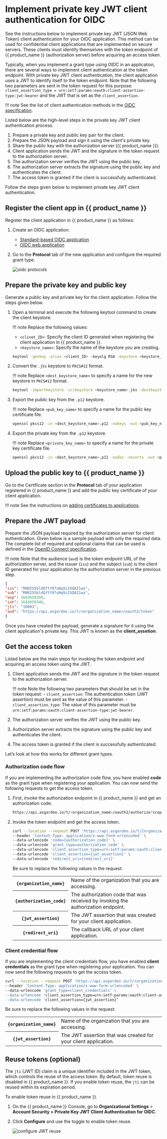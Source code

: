 # Implement private key JWT client authentication for OIDC

See the instructions below to implement private key JWT (JSON Web Token) client authentication for your OIDC application. This method can be used for confidential client applications that are implemented on secure servers. These clients must identify themselves with the token endpoint of {{ product_name }} (authorization server) before acquiring an access token.

Typically, when you implement a grant type using OIDC in an application, there are several ways to implement client authentication at the token endpoint. With private key JWT client authentication, the client application uses a JWT to identify itself to the token endpoint. Note that the following two parameters are sent in the token request for this purpose: `client_assertion_type = urn:ietf:params:oauth:client-assertion-type:jwt-bearer`
and the JWT that is set as the `client_assertion`.

!!! note
    See the list of client authentication methods in the [OIDC specification](https://openid.net/specs/openid-connect-core-1_0.html#ClientAuthentication).

Listed below are the high-level steps in the private key JWT client authentication process.

1. Prepare a private key and public key pair for the client.
2. Prepare the JSON payload and sign it using the client's private key.
3. Share the public key with the authorization server ({{ product_name }}).
4. Client application sends the JWT and the signature in the token request to the authorization server.
5. The authorization server verifies the JWT using the public key.
6. The authorization server extracts the signature using the public key and authenticates the client.
7. The access token is granted if the client is successfully authenticated.

Follow the steps given below to implement private key JWT client authentication.

## Register the client app in {{ product_name }}

Register the client application in {{ product_name }} as follows:

1. Create an OIDC application:

   - [Standard-based OIDC application]({{base_path}}/guides/applications/register-standard-based-app/)
   - [OIDC web application]({{base_path}}/guides/applications/register-oidc-web-app/)

2. Go to the **Protocol** tab of the new application and configure the required grant type.

   ![oidc protocols]({{base_path}}/assets/img/guides/applications/oidc/oidc_protocols.png)

## Prepare the private key and public key

Generate a public key and private key for the client application. Follow the steps given below.

1. Open a terminal and execute the following keytool command to create the client keystore.

   !!! note
    Replace the following values:
    - `<clinet_ID>`: Specify the client ID generated when registering the client application in {{ product_name }}.
    - `<keystore_name>`: Specify the name of the keystore you are creating.

   ``` bash
   keytool -genkey -alias <client_ID> -keyalg RSA -keystore <keystore_name>.jks
   ```

2. Convert the `.jks` keystore to `PKCS#12` format.

   !!! note
    Replace `<dest_keystore_name>` to specify a name for the new keystore in `PKCS#12` format.

   ``` bash
   keytool -importkeystore -srckeystore <keystore_name>.jks -destkeystore <dest_keystore_name>.p12 -deststoretype PKCS12
   ```

3. Export the public key from the `.p12` keystore.

   !!! note
    Replace `<pub_key_name>` to specify a name for the public key certificate file.

   ``` bash
   openssl pkcs12 -in <dest_keystore_name>.p12 -nokeys -out <pub_key_name>.pem
   ```

4. Export the private key from the `.p12` keystore.

   !!! note
    Replace `<private_key_name>` to specify a name for the private key certificate file.

   ``` bash
   openssl pkcs12 -in <dest_keystore_name>.p12 -nodes -nocerts -out <private_key_name>.pem
   ```

## Upload the public key to {{ product_name }}

Go to the Certificate section in the **Protocol** tab of your application registered in {{ product_name }} and add the public key certificate of your client application.

!!! note
    See the instructions on [adding certificates to applications]({{base_path}}/references/app-settings/oidc-settings-for-app/#certificate).

## Prepare the JWT payload

Prepare the JSON payload required by the authorization server for client authentication. Given below is a sample payload with only the required data. The complete list of required and optional claims that can be used is defined in the [OpenID Connect specification](https://openid.net/specs/openid-connect-core-1_0.html#ClientAuthentication).

!!! note
    Note that the audience (`aud`) is the token endpoint URL of the authorization server, and the issuer (`iss`) and the subject (`sub`) is the client ID generated for your application by the authorization server in the previous step.

``` json
{
"iss": "RN0I55bldQftY97uNq9iIXQA21wa",
"sub": "RN0I55bldQftY97uNq9iIXQA21wa",
"exp": 1643650350,
"iat": 1643650346,
"jti": "10003",
"aud": "https://api.asgardeo.io/t/<organization_name>/oauth2/token"
}
```

Once you have created the payload, generate a signature for it using the client application's private key. This JWT is known as the **client_assetion**.

## Get the access token

Listed below are the main steps for invoking the token endpoint and acquiring an access token using the JWT.

1. Client application sends the JWT and the signature in the token request to the authorization server.

    !!! note
        Note the following two parameters that should be set in the token request:
        - `client_assertion`: The authentication token (JWT assertion) must be sent as the value of this parameter.
        - `client_assertion_type`: The value of this parameter must be `urn:ietf:params:oauth:client-assertion-type:jwt-bearer`.

2. The authorization server verifies the JWT using the public key.
3. Authorization server extracts the signature using the public key and authenticates the client.
4. The access token is granted if the client is successfully authenticated.

Let’s look at how this works for different grant types.

### Authorization code flow

If you are implementing the authorization code flow, you have enabled **code** as the grant type when registering your application. You can now send the following requests to get the access token.

1. First, invoke the authorization endpoint in {{ product_name }} and get an authorization code.

   ``` bash
   https://api.asgardeo.io/t/<organization_name>/oauth2/authorize?scope={scope}&response_type=code&redirect_uri={redirect_uri}&client_id={client_id}
   ```

2. Invoke the token endpoint and get the access token.

   ``` bash
   curl --location --request POST 'https://api.asgardeo.io/t/{organization_name}/oauth2/token' \
   --header 'Content-Type: application/x-www-form-urlencoded' \
   --data-urlencode 'code={authorization_code}' \
   --data-urlencode 'grant_type=authorization_code' \
   --data-urlencode 'client_assertion_type=urn:ietf:params:oauth:client-assertion-type:jwt-bearer'\
   --data-urlencode 'client_assertion={jwt_assertion}' \
   --data-urlencode 'redirect_uri={redirect_uri}'
   ```

   Be sure to replace the following values in the request:

   <table>
    <tr>
        <th>
            <code>{organization_name}</code>
        </th>
        <td>
            Name of the organization that you are accessing.
        </td>
    </tr>
    <tr>
        <th>
            <code>{authorization_code}</code>
        </th>
        <td>
            The authorization code that was received by invoking the authorization endpoint.
        </td>
    </tr>
    <tr>
        <th>
            <code>{jwt_assertion}</code>
        </th>
        <td>
            The JWT assertion that was created for your client application.
        </td>
    </tr>
    <tr>
        <th>
            <code>{redirect_uri}</code>
        </th>
        <td>
            The callback URL of your client application.
        </td>
    </tr>
   </table>

### Client credential flow

If you are implementing the client credentials flow, you have enabled **client credentials** as the grant type when registering your application. You can now send the following requests to get the access token.

``` bash
curl --location --request POST 'https://api.asgardeo.io/t/<organization_name>/oauth2/token' \
--header 'Content-Type: application/x-www-form-urlencoded' \
--data-urlencode 'grant_type=client_credentials’ \
--data-urlencode 'client_assertion_type=urn:ietf:params:oauth:client-assertion-type:jwt-bearer'\
--data-urlencode 'client_assertion={jwt_assertion}’
```

Be sure to replace the following values in the request:

<table>
    <tr>
        <th>
            <code>{organization_name}</code>
        </th>
        <td>
            Name of the organization that you are accessing.
        </td>
    </tr>
    <tr>
        <th>
            <code>{jwt_assertion}</code>
        </th>
        <td>
            The JWT assertion that was created for your client application.
        </td>
    </tr>
</table>

## Reuse tokens (optional)

The `jti` (JWT ID) claim is a unique identifier included in the JWT token, which controls the reuse of the access token. By default, token reuse is disabled in {{ product_name }}. If you enable token reuse, the `jti` can be reused within its expiration period.

To enable token reuse in {{ product_name }}.

1. On the {{ product_name }} Console, go to **Organizational Settings** > **Account Security > Private Key JWT Client Authentication for OIDC**.
2. Click **Configure** and use the toggle to enable token reuse.
  
   ![configure JWT reuse]({{base_path}}/assets/img/guides/applications/oidc/private-key-jwt-config.png)
